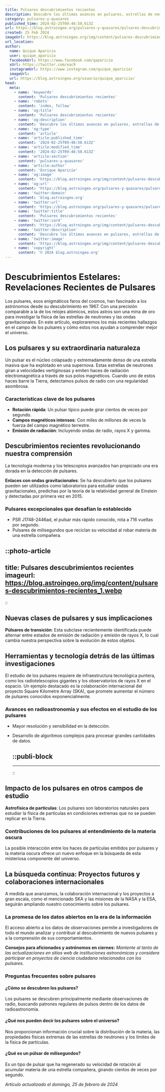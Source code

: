 ```yaml
---
title: Pulsares descubrimientos recientes
description: Descubre los últimos avances en pulsares, estrellas de neutrones que revolucionan nuestra comprensión del cosmos. ¡Explora el universo!
category: pulsares-y-quasares
published_time: 2024-02-25T09:46:50.613Z
url: https://blog.astroingeo.org/pulsares-y-quasares/pulsares-descubrimientos-recientes
created: 25 Feb 2024
imageUrl: https://blog.astroingeo.org/img/content/pulsares-descubrimientos-recientes_1.webp
url_location:
author:
  name: Quique Aparicio
  user: quique_aparicio
  facebookUrl: https://www.facebook.com/qaparicio
  xUrl: https://twitter.com/eac9
  instagramUrl: https://www.instagram.com/quique_aparicio/
  imageUrl: 
  url: https://blog.astroingeo.org/usuario/quique_aparicio/
head:
  meta:
    - name: 'keywords'
      content: 'Pulsares descubrimientos recientes'
    - name: 'robots'
      content: 'index, follow'
    - name: 'og:title'
      content: 'Pulsares descubrimientos recientes'
    - name: 'og:description'
      content: 'Descubre los últimos avances en pulsares, estrellas de neutrones que revolucionan nuestra comprensión del cosmos. ¡Explora el universo!'
    - name: 'og:type'
      content: 'article'
    - name: 'article:published_time'
      content: '2024-02-25T09:46:50.613Z'
    - name: 'article:modified_time'
      content: '2024-02-25T09:46:50.613Z'
    - name: 'article:section'
      content: 'pulsares-y-quasares'
    - name: 'article:author'
      content: 'Enrique Aparicio'
    - name: 'og:image'
      content: 'https://blog.astroingeo.org/img/content/pulsares-descubrimientos-recientes_1.webp'
    - name: 'og:url'
      content: 'https://blog.astroingeo.org/pulsares-y-quasares/pulsares-descubrimientos-recientes'
    - name: 'twitter:domain'
      content: 'blog.astroingeo.org'
    - name: 'twitter:url'
      content: 'https://blog.astroingeo.org/pulsares-y-quasares/pulsares-descubrimientos-recientes'
    - name: 'twitter:title'
      content: 'Pulsares descubrimientos recientes'
    - name: 'twitter:card'
      content: 'https://blog.astroingeo.org/img/content/pulsares-descubrimientos-recientes_1.webp'
    - name: 'twitter:description'
      content: 'Descubre los últimos avances en pulsares, estrellas de neutrones que revolucionan nuestra comprensión del cosmos. ¡Explora el universo!'
    - name: 'twitter:image'
      content: 'https://blog.astroingeo.org/img/content/pulsares-descubrimientos-recientes_1.webp'
    - name: 'copyright'
      content: '© 2024 blog.astroingeo.org'
---
```

# Descubrimientos Estelares: Revelaciones Recientes de Pulsares

Los pulsares, esos enigmáticos faros del cosmos, han fascinado a los astrónomos desde su descubrimiento en 1967. Con una precisión comparable a la de los relojes atómicos, estos astros son una mina de oro para investigar la física de las estrellas de neutrones y las ondas gravitacionales. En este artículo, exploraremos los más recientes hallazgos en el campo de los pulsares y cómo estos nos ayudan a comprender mejor el universo.

## Los pulsares y su extraordinaria naturaleza

Un pulsar es el núcleo colapsado y extremadamente denso de una estrella masiva que ha explotado en una supernova. Estas estrellas de neutrones giran a velocidades vertiginosas y emiten haces de radiación electromagnética a través de sus polos magnéticos. Cuando uno de estos haces barre la Tierra, detectamos pulsos de radio con una regularidad asombrosa.

### Características clave de los pulsares

- **Rotación rápida**: Un pulsar típico puede girar cientos de veces por segundo.
- **Campos magnéticos intensos**: Con miles de millones de veces la fuerza del campo magnético terrestre.
- **Emisión de radiación**: Incluyendo ondas de radio, rayos X y gamma.

## Descubrimientos recientes revolucionando nuestra comprensión

La tecnología moderna y los telescopios avanzados han propiciado una era dorada en la detección de pulsares.

**Enlaces con ondas gravitacionales**: Se ha descubierto que los pulsares pueden ser utilizados como laboratorios para estudiar ondas gravitacionales, predichas por la teoría de la relatividad general de Einstein y detectadas por primera vez en 2015.

### Pulsares excepcionales que desafían lo establecido

- PSR J1748-2446ad, el pulsar más rápido conocido, rota a 716 vueltas por segundo.
- Pulsares de milisegundos que reciclan su velocidad al robar materia de una estrella compañera.


::photo-article
---
title: Pulsares descubrimientos recientes
imageurl: https://blog.astroingeo.org/img/content/pulsares-descubrimientos-recientes_1.webp
---
::


## Nuevas clases de pulsares y sus implicaciones

**Púlsares de transición**: Esta subclase recientemente identificada puede alternar entre estados de emisión de radiación y emisión de rayos X, lo cual cambia nuestra perspectiva sobre la evolución de estos objetos.

## Herramientas y tecnología detrás de las últimas investigaciones

El estudio de los pulsares requiere de infraestructura tecnológica puntera, como los radiotelescopios gigantes y los observatorios de rayos X en el espacio. Un ejemplo destacado es la colaboración internacional del proyecto Square Kilometre Array (SKA), que promete aumentar el número de pulsares conocidos exponencialmente.

### Avances en radioastronomía y sus efectos en el estudio de los pulsares

- Mayor resolución y sensibilidad en la detección.
- Desarrollo de algoritmos complejos para procesar grandes cantidades de datos.


  ::publi-block
  ---
  ---
  ::
  
  
## Impacto de los pulsares en otros campos de estudio

**Astrofísica de partículas**: Los pulsares son laboratorios naturales para estudiar la física de partículas en condiciones extremas que no se pueden replicar en la Tierra.

### Contribuciones de los pulsares al entendimiento de la materia oscura

La posible interacción entre los haces de partículas emitidos por pulsares y la materia oscura ofrece un nuevo enfoque en la búsqueda de esta misteriosa componente del universo.

## La búsqueda continua: Proyectos futuros y colaboraciones internacionales

A medida que avanzamos, la colaboración internacional y los proyectos a gran escala, como el mencionado SKA y las misiones de la NASA y la ESA, seguirán ampliando nuestro conocimiento sobre los pulsares.

### La promesa de los datos abiertos en la era de la información

El acceso abierto a los datos de observaciones permite a investigadores de todo el mundo analizar y contribuir al descubrimiento de nuevos pulsares y a la comprensión de sus comportamientos.

**Consejos para aficionados y astrónomos en ciernes:** *Mantente al tanto de las actualizaciones en sitios web de instituciones astronómicas y considera participar en proyectos de ciencia ciudadana relacionados con los pulsares.*

### Preguntas frecuentes sobre pulsares

#### ¿Cómo se descubren los pulsares?
Los pulsares se descubren principalmente mediante observaciones de radio, buscando patrones regulares de pulsos dentro de los datos de radioastronomía.

#### ¿Qué nos pueden decir los pulsares sobre el universo?
Nos proporcionan información crucial sobre la distribución de la materia, las propiedades físicas extremas de las estrellas de neutrones y los límites de la física de partículas.

#### ¿Qué es un púlsar de milisegundos?
Es un tipo de pulsar que ha regenerado su velocidad de rotación al acumular materia de una estrella compañera, girando cientos de veces por segundo.

_Artículo actualizado el domingo, 25 de febrero de 2024_